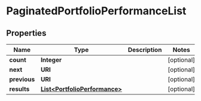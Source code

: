 

# PaginatedPortfolioPerformanceList


## Properties

Name | Type | Description | Notes
------------ | ------------- | ------------- | -------------
**count** | **Integer** |  |  [optional]
**next** | **URI** |  |  [optional]
**previous** | **URI** |  |  [optional]
**results** | [**List&lt;PortfolioPerformance&gt;**](PortfolioPerformance.md) |  |  [optional]




